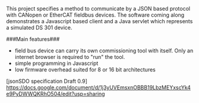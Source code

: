 This project specifies a method to communicate by a JSON based protocol with CANopen or EtherCAT fieldbus devices. The software coming along demonstrates a Javascript based client and a Java servlet which represents a simulated DS 301 device.


###Main features###

  * field bus device can carry its own commissioning tool with itself. Only an internet browser is required to "run" the tool.
  * simple programming in Javascript
  * low firmware overhead suited for 8 or 16 bit architectures

[jsonSDO specification Draft 0.9] https://docs.google.com/document/d/1j3yUVEmsxnOBBB19LbzMEYxscYk4e9PyDWWQKRhO504/edit?usp=sharing
